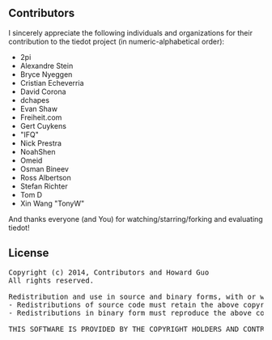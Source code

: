 ## Contributors

I sincerely appreciate the following individuals and organizations for their contribution to the tiedot project (in numeric-alphabetical order):

- 2pi
- Alexandre Stein
- Bryce Nyeggen
- Cristian Echeverria
- David Corona
- dchapes
- Evan Shaw
- Freiheit.com
- Gert Cuykens
- "IFQ"
- Nick Prestra
- NoahShen
- Omeid
- Osman Bineev
- Ross Albertson
- Stefan Richter
- Tom D
- Xin Wang "TonyW"

And thanks everyone (and You) for watching/starring/forking and evaluating tiedot!

## License

<pre>
Copyright (c) 2014, Contributors and Howard Guo
All rights reserved.

Redistribution and use in source and binary forms, with or without modification, are permitted provided that the following conditions are met:
- Redistributions of source code must retain the above copyright notice, this list of conditions and the following disclaimer.
- Redistributions in binary form must reproduce the above copyright notice, this list of conditions and the following disclaimer in the documentation and/or other materials provided with the distribution.

THIS SOFTWARE IS PROVIDED BY THE COPYRIGHT HOLDERS AND CONTRIBUTORS "AS IS" AND ANY EXPRESS OR IMPLIED WARRANTIES, INCLUDING, BUT NOT LIMITED TO, THE IMPLIED WARRANTIES OF MERCHANTABILITY AND FITNESS FOR A PARTICULAR PURPOSE ARE DISCLAIMED. IN NO EVENT SHALL THE COPYRIGHT HOLDER OR CONTRIBUTORS BE LIABLE FOR ANY DIRECT, INDIRECT, INCIDENTAL, SPECIAL, EXEMPLARY, OR CONSEQUENTIAL DAMAGES (INCLUDING, BUT NOT LIMITED TO, PROCUREMENT OF SUBSTITUTE GOODS OR SERVICES; LOSS OF USE, DATA, OR PROFITS; OR BUSINESS INTERRUPTION) HOWEVER CAUSED AND ON ANY THEORY OF LIABILITY, WHETHER IN CONTRACT, STRICT LIABILITY, OR TORT (INCLUDING NEGLIGENCE OR OTHERWISE) ARISING IN ANY WAY OUT OF THE USE OF THIS SOFTWARE, EVEN IF ADVISED OF THE POSSIBILITY OF SUCH DAMAGE.
</pre>